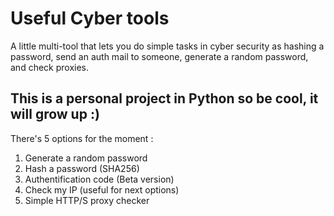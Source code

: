 # Useful Cyber tools

A little multi-tool that lets you do simple tasks in cyber security as hashing a password, send an auth mail to someone, generate a random password, and check proxies.

## This is a personal project in Python so be cool, it will grow up :)

There's 5 options for the moment : 
1. Generate a random password
2. Hash a password (SHA256)
3. Authentification code (Beta version)
4. Check my IP (useful for next options)
5. Simple HTTP/S proxy checker

